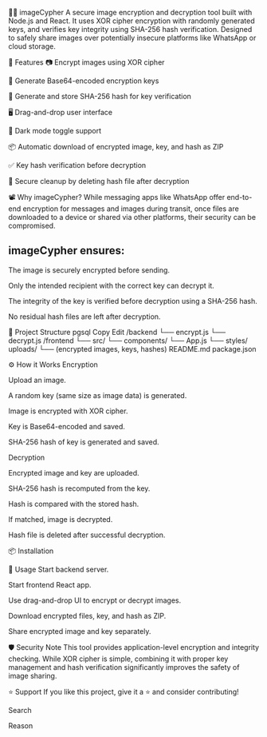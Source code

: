 📸🔐 imageCypher
A secure image encryption and decryption tool built with Node.js and React. It uses XOR cipher encryption with randomly generated keys, and verifies key integrity using SHA-256 hash verification. Designed to safely share images over potentially insecure platforms like WhatsApp or cloud storage.

📌 Features
📷 Encrypt images using XOR cipher

🔑 Generate Base64-encoded encryption keys

📝 Generate and store SHA-256 hash for key verification

🖥️ Drag-and-drop user interface

🌙 Dark mode toggle support

📦 Automatic download of encrypted image, key, and hash as ZIP

✅ Key hash verification before decryption

🧹 Secure cleanup by deleting hash file after decryption

📽️ Why imageCypher?
While messaging apps like WhatsApp offer end-to-end encryption for messages and images during transit, once files are downloaded to a device or shared via other platforms, their security can be compromised.

## imageCypher ensures:

The image is securely encrypted before sending.

Only the intended recipient with the correct key can decrypt it.

The integrity of the key is verified before decryption using a SHA-256 hash.

No residual hash files are left after decryption.

📂 Project Structure
pgsql
Copy
Edit
/backend
  └── encrypt.js
  └── decrypt.js
/frontend
  └── src/
    └── components/
    └── App.js
    └── styles/
uploads/
  └── (encrypted images, keys, hashes)
README.md
package.json

⚙️ How it Works
Encryption

Upload an image.

A random key (same size as image data) is generated.

Image is encrypted with XOR cipher.

Key is Base64-encoded and saved.

SHA-256 hash of key is generated and saved.

Decryption

Encrypted image and key are uploaded.

SHA-256 hash is recomputed from the key.

Hash is compared with the stored hash.

If matched, image is decrypted.

Hash file is deleted after successful decryption.

📦 Installation


🚀 Usage
Start backend server.

Start frontend React app.

Use drag-and-drop UI to encrypt or decrypt images.

Download encrypted files, key, and hash as ZIP.

Share encrypted image and key separately.

🛡️ Security Note
This tool provides application-level encryption and integrity checking. While XOR cipher is simple, combining it with proper key management and hash verification significantly improves the safety of image sharing.


⭐️ Support
If you like this project, give it a ⭐️ and consider contributing!












Search

Reason



